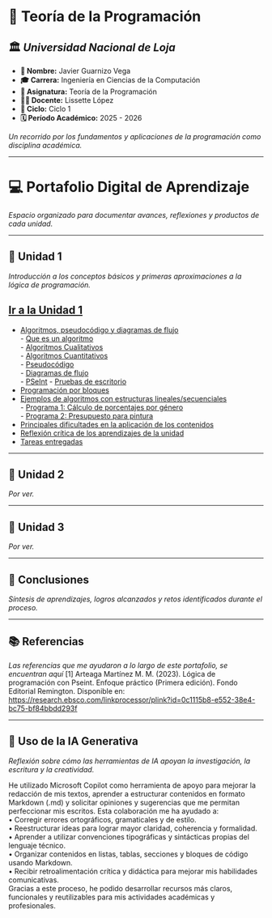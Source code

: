 # 📘 Teoría de la Programación

## 🏛️ *Universidad Nacional de Loja*

- **👤 Nombre:** Javier Guarnizo Vega  
- **🎓 Carrera:** Ingeniería en Ciencias de la Computación    
- **📘 Asignatura:** Teoría de la Programación  
- **👩‍🏫 Docente:** Lissette López  
- **📅 Ciclo:** Ciclo 1  
- **🗓️ Período Académico:** 2025 - 2026  




_Un recorrido por los fundamentos y aplicaciones de la programación como disciplina académica._  

---

# 💻 Portafolio Digital de Aprendizaje  
_Espacio organizado para documentar avances, reflexiones y productos de cada unidad._  

---

## 📂 Unidad 1  
_Introducción a los conceptos básicos y primeras aproximaciones a la lógica de programación._  
## [Ir a la Unidad 1](unidad1.md)  
- [Algoritmos, pseudocódigo y diagramas de flujo](https://github.com/TheJavier37/Portafolio_Digital_Teoria_de_la_Programacion/blob/main/unidad1.md#-algoritmos-pseudoc%C3%B3digo-y-diagramas-de-flujo)  
      - [Que es un algoritmo](https://github.com/TheJavier37/Portafolio_Digital_Teoria_de_la_Programacion/blob/main/unidad1.md#-qu%C3%A9-es-un-algoritmo)  
      - [Algoritmos Cualitativos](https://github.com/TheJavier37/Portafolio_Digital_Teoria_de_la_Programacion/blob/main/unidad1.md#-algoritmos-cualitativos)  
      - [Algoritmos Cuantitativos](https://github.com/TheJavier37/Portafolio_Digital_Teoria_de_la_Programacion/blob/main/unidad1.md#-algoritmos-cuantitativos)  
      - [Pseudocódigo](https://github.com/TheJavier37/Portafolio_Digital_Teoria_de_la_Programacion/blob/main/unidad1.md#-pseudoc%C3%B3digo)  
      - [Diagramas de flujo](https://github.com/TheJavier37/Portafolio_Digital_Teoria_de_la_Programacion/blob/main/unidad1.md#-diagramas-de-flujo)  
      - [PSeInt](https://github.com/TheJavier37/Portafolio_Digital_Teoria_de_la_Programacion/blob/main/unidad1.md#-herramienta-utilizada-pseint)
      - [Pruebas de escritorio](https://github.com/TheJavier37/Portafolio_Digital_Teoria_de_la_Programacion/blob/main/unidad1.md#%EF%B8%8Fpruebas-de-escritorio)  
- [Programación por bloques](https://github.com/TheJavier37/Portafolio_Digital_Teoria_de_la_Programacion/blob/main/unidad1.md#-programaci%C3%B3n-por-bloques)  
- [Ejemplos de algoritmos con estructuras lineales/secuenciales](https://github.com/TheJavier37/Portafolio_Digital_Teoria_de_la_Programacion/blob/main/unidad1.md#ejemplos-de-algoritmos-con-estructuras-linealessecuenciales)  
      - [Programa 1: Cálculo de porcentajes por género](https://github.com/TheJavier37/Portafolio_Digital_Teoria_de_la_Programacion/blob/main/unidad1.md#-programa-1-c%C3%A1lculo-de-porcentajes-por-g%C3%A9nero)  
      - [Programa 2: Presupuesto para pintura](https://github.com/TheJavier37/Portafolio_Digital_Teoria_de_la_Programacion/blob/main/unidad1.md#-programa-2-presupuesto-para-pintura)  
- [Principales dificultades en la aplicación de los contenidos](https://github.com/TheJavier37/Portafolio_Digital_Teoria_de_la_Programacion/blob/main/unidad1.md#-principales-dificultades-en-la-aplicaci%C3%B3n-de-los-contenidos)  
- [Reflexión crítica de los aprendizajes de la unidad](https://github.com/TheJavier37/Portafolio_Digital_Teoria_de_la_Programacion/blob/main/unidad1.md#-reflexi%C3%B3n-cr%C3%ADtica-de-los-aprendizajes-de-la-unidad)  
- [Tareas entregadas](https://github.com/TheJavier37/Portafolio_Digital_Teoria_de_la_Programacion/blob/main/unidad1.md#-tareas-entregadas)

---

## 📂 Unidad 2  
_Por ver._  

---

## 📂 Unidad 3  
_Por ver._  

---

## 📝 Conclusiones  
_Síntesis de aprendizajes, logros alcanzados y retos identificados durante el proceso._  

---

## 📚 Referencias  
_Las referencias que me ayudaron a lo largo de este portafolio, se encuentran aquí_
[1] Arteaga Martínez M. M. (2023). Lógica de programación con Pseint. Enfoque práctico (Primera edición). Fondo Editorial Remington. Disponible en: https://research.ebsco.com/linkprocessor/plink?id=0c1115b8-e552-38e4-bc75-bf84bbdd293f 

---

## 🤖 Uso de la IA Generativa  
_Reflexión sobre cómo las herramientas de IA apoyan la investigación, la escritura y la creatividad._  

He utilizado Microsoft Copilot como herramienta de apoyo para mejorar la redacción de mis textos, aprender a estructurar contenidos en formato Markdown (.md) y solicitar opiniones y sugerencias que me permitan perfeccionar mis escritos. Esta colaboración me ha ayudado a:  
• 	Corregir errores ortográficos, gramaticales y de estilo.  
• 	Reestructurar ideas para lograr mayor claridad, coherencia y formalidad.  
• 	Aprender a utilizar convenciones tipográficas y sintácticas propias del lenguaje técnico.  
• 	Organizar contenidos en listas, tablas, secciones y bloques de código usando Markdown.  
• 	Recibir retroalimentación crítica y didáctica para mejorar mis habilidades comunicativas.  
Gracias a este proceso, he podido desarrollar recursos más claros, funcionales y reutilizables para mis actividades académicas y profesionales.  
